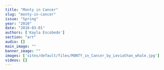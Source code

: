 ```yaml
---
title: "Monty in Cancer"
slug: "monty-in-cancer"
issue: "Spring"
year: "2010"
date: "2010-03-01"
authors: ['Kayla Escobedo']
section: "art"
audio: []
main_image: ""
banner_image: ""
images: ['sites/default/files/MONTY_in_Cancer_by_Leviathan_whale.jpg']
videos: []
---
```

